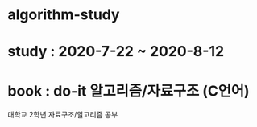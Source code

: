 # algorithm-study
# study : 2020-7-22 ~ 2020-8-12
# book : do-it 알고리즘/자료구조 (C언어)
대학교 2학년 자료구조/알고리즘 공부 
